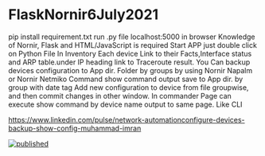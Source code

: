 # FlaskNornir6July2021
pip install requirement.txt
run .py file
localhost:5000 in browser 
Knowledge of Nornir, Flask and HTML/JavaScript is required
Start APP just double click on Python File
In Inventory  Each device Link to their Facts,Interface status and ARP table.under IP heading link to Traceroute result.
You Can backup devices configuration to App dir. Folder by groups by using Nornir Napalm or Nornir Netmiko Command
show command output save to App dir. by group with date tag
Add new configuration to device from file groupwise, and then commit changes in other window.
In commander Page can execute show command by device name output to same page. Like CLI


https://www.linkedin.com/pulse/network-automationconfigure-devices-backup-show-config-muhammad-imran
 

[![published](https://static.production.devnetcloud.com/codeexchange/assets/images/devnet-published.svg)](https://developer.cisco.com/codeexchange/github/repo/awanchakwal/FlaskNornir6July2021)
